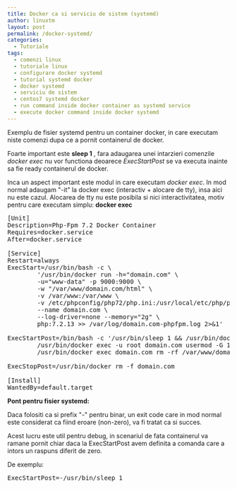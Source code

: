 ```yaml
---
title: Docker ca si serviciu de sistem (systemd)
author: linuxtm
layout: post
permalink: /docker-systemd/
categories:
  - Tutoriale
tags:
  - comenzi linux
  - tutoriale linux
  - configurare docker systemd
  - tutorial systemd docker
  - docker systemd
  - serviciu de sistem
  - centos7 systemd docker
  - run command inside docker container as systemd service
  - execute docker command inside docker systemd
---
```


Exemplu de fisier systemd pentru un container docker, in care executam niste comenzi dupa ce a pornit containerul de docker.

Foarte important este <b>sleep 1</b> , fara adaugarea unei intarzieri comenzile <em>docker exec</em> nu vor functiona deoarece <em>ExecStartPost</em> se va executa inainte sa fie ready containerul de docker.

Inca un aspect important este modul in care executam <em>docker exec</em>. In mod normal adaugam "-it" la docker exec (interactiv + alocare de tty), insa aici nu este cazul. Alocarea de tty nu este posibila si nici interactivitatea, motiv pentru care executam simplu: <b>docker exec</b>

<pre>
[Unit]
Description=Php-Fpm 7.2 Docker Container
Requires=docker.service
After=docker.service
 
[Service]
Restart=always
ExecStart=/usr/bin/bash -c \
        '/usr/bin/docker run -h="domain.com" \
        -u="www-data" -p 9000:9000 \
        -w "/var/www/domain.com/html" \
        -v /var/www:/var/www \
        -v /etc/phpconfig/php72/php.ini:/usr/local/etc/php/php.ini \
        --name domain.com \
        --log-driver=none --memory="2g" \
        php:7.2.13 >> /var/log/domain.com-phpfpm.log 2>&1'
 
ExecStartPost=/bin/bash -c '/usr/bin/sleep 1 && /usr/bin/docker exec -u root domain.com usermod -u 1000 www-data && \
        /usr/bin/docker exec -u root domain.com usermod -G 100 www-data && \
        /usr/bin/docker exec domain.com rm -rf /var/www/domain.com/html/var/composer_home && ln -snf /var/www/.composer /var/www/domain.com/html/var/composer_home'
 
ExecStopPost=/usr/bin/docker rm -f domain.com
 
[Install]
WantedBy=default.target
</pre>

**Pont pentru fisier systemd:**

Daca folositi ca si prefix "-" pentru binar, un exit code care in mod normal este considerat ca fiind eroare (non-zero), va fi tratat ca si succes.

Acest lucru este util pentru debug, in scenariul de fata containerul va ramane pornit chiar daca la ExecStartPost avem definita a comanda care a intors un raspuns diferit de zero.


De exemplu:
<pre>
ExecStartPost=-/usr/bin/sleep 1
<pre>
